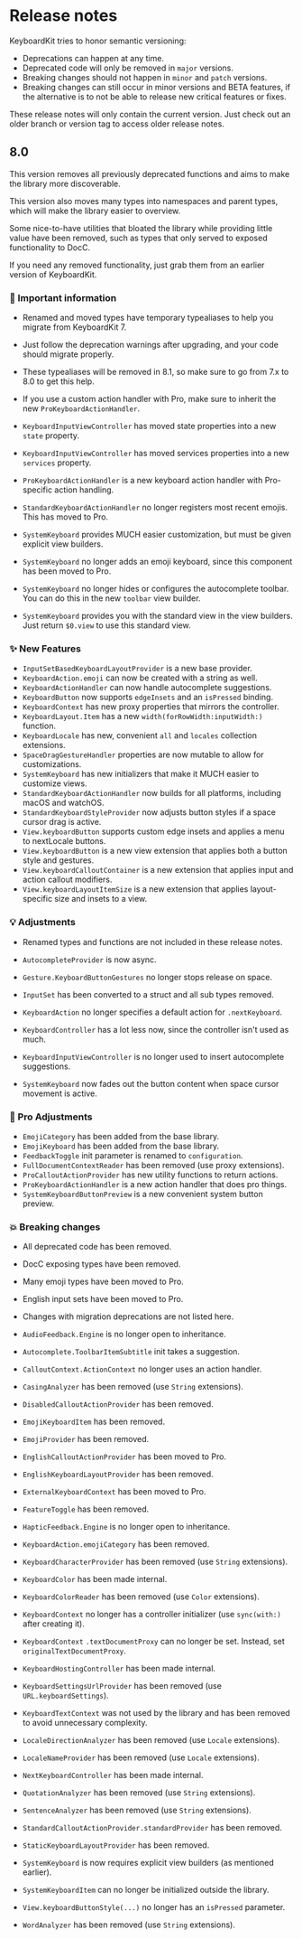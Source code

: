# Release notes

KeyboardKit tries to honor semantic versioning:

* Deprecations can happen at any time.
* Deprecated code will only be removed in `major` versions.
* Breaking changes should not happen in `minor` and `patch` versions.
* Breaking changes can still occur in minor versions and BETA features, if the alternative is to not be able to release new critical features or fixes.

These release notes will only contain the current version. Just check out an older branch or version tag to access older release notes. 



## 8.0

This version removes all previously deprecated functions and aims to make the library more discoverable.

This version also moves many types into namespaces and parent types, which will make the library easier to overview. 

Some nice-to-have utilities that bloated the library while providing little value have been removed, such as types that only served to exposed functionality to DocC.

If you need any removed functionality, just grab them from an earlier version of KeyboardKit.

### 🚨 Important information

* Renamed and moved types have temporary typealiases to help you migrate from KeyboardKit 7.
* Just follow the deprecation warnings after upgrading, and your code should migrate properly.
* These typealiases will be removed in 8.1, so make sure to go from 7.x to 8.0 to get this help. 
* If you use a custom action handler with Pro, make sure to inherit the new `ProKeyboardActionHandler`.
  
* `KeyboardInputViewController` has moved state properties into a new `state` property.
* `KeyboardInputViewController` has moved services properties into a new `services` property.
* `ProKeyboardActionHandler` is a new keyboard action handler with Pro-specific action handling.
* `StandardKeyboardActionHandler` no longer registers most recent emojis. This has moved to Pro.
* `SystemKeyboard` provides MUCH easier customization, but must be given explicit view builders.
* `SystemKeyboard` no longer adds an emoji keyboard, since this component has been moved to Pro.
* `SystemKeyboard` no longer hides or configures the autocomplete toolbar. You can do this in the new `toolbar` view builder.
* `SystemKeyboard` provides you with the standard view in the view builders. Just return `$0.view` to use this standard view. 

### ✨ New Features

* `InputSetBasedKeyboardLayoutProvider` is a new base provider.
* `KeyboardAction.emoji` can now be created with a string as well.
* `KeyboardActionHandler` can now handle autocomplete suggestions.
* `KeyboardButton` now supports `edgeInsets` and an `isPressed` binding.
* `KeyboardContext` has new proxy properties that mirrors the controller.
* `KeyboardLayout.Item` has a new `width(forRowWidth:inputWidth:)` function.
* `KeyboardLocale` has new, convenient `all` and `locales` collection extensions.
* `SpaceDragGestureHandler` properties are now mutable to allow for customizations.
* `SystemKeyboard` has new initializers that make it MUCH easier to customize views.
* `StandardKeyboardActionHandler` now builds for all platforms, including macOS and watchOS.
* `StandardKeyboardStyleProvider` now adjusts button styles if a space cursor drag is active.
* `View.keyboardButton` supports custom edge insets and applies a menu to nextLocale buttons.
* `View.keyboardButton` is a new view extension that applies both a button style and gestures.
* `View.keyboardCalloutContainer` is a new extension that applies input and action callout modifiers. 
* `View.keyboardLayoutItemSize` is a new extension that applies layout-specific size and insets to a view.

### 💡 Adjustments

* Renamed types and functions are not included in these release notes.  

* `AutocompleteProvider` is now async.
* `Gesture.KeyboardButtonGestures` no longer stops release on space.
* `InputSet` has been converted to a struct and all sub types removed.
* `KeyboardAction` no longer specifies a default action for `.nextKeyboard`.
* `KeyboardController` has a lot less now, since the controller isn't used as much.  
* `KeyboardInputViewController` is no longer used to insert autocomplete suggestions.
* `SystemKeyboard` now fades out the button content when space cursor movement is active.

### 👑 Pro Adjustments

* `EmojiCategory` has been added from the base library.
* `EmojiKeyboard` has been added from the base library.
* `FeedbackToggle` init parameter is renamed to `configuration`.
* `FullDocumentContextReader` has been removed (use proxy extensions).
* `ProCalloutActionProvider` has new utility functions to return actions.
* `ProKeyboardActionHandler` is a new action handler that does pro things.
* `SystemKeyboardButtonPreview` is a new convenient system button preview. 
    
### 💥 Breaking changes 

* All deprecated code has been removed.
* DocC exposing types have been removed. 
* Many emoji types have been moved to Pro.
* English input sets have been moved to Pro.
* Changes with migration deprecations are not listed here.

* `AudioFeedback.Engine` is no longer open to inheritance.
* `Autocomplete.ToolbarItemSubtitle` init takes a suggestion.
* `CalloutContext.ActionContext` no longer uses an action handler.
* `CasingAnalyzer` has been removed (use `String` extensions).
* `DisabledCalloutActionProvider` has been removed.
* `EmojiKeyboardItem` has been removed.
* `EmojiProvider` has been removed.
* `EnglishCalloutActionProvider` has been moved to Pro.
* `EnglishKeyboardLayoutProvider` has been removed.
* `ExternalKeyboardContext` has been moved to Pro.
* `FeatureToggle` has been removed.
* `HapticFeedback.Engine` is no longer open to inheritance.
* `KeyboardAction.emojiCategory` has been removed.
* `KeyboardCharacterProvider` has been removed (use `String` extensions).
* `KeyboardColor` has been made internal.
* `KeyboardColorReader` has been removed (use `Color` extensions).
* `KeyboardContext` no longer has a controller initializer (use `sync(with:)` after creating it).
* `KeyboardContext` `.textDocumentProxy` can no longer be set. Instead, set `originalTextDocumentProxy`.
* `KeyboardHostingController` has been made internal.
* `KeyboardSettingsUrlProvider` has been removed (use `URL.keyboardSettings`).
* `KeyboardTextContext` was not used by the library and has been removed to avoid unnecessary complexity.
* `LocaleDirectionAnalyzer` has been removed (use `Locale` extensions).
* `LocaleNameProvider` has been removed (use `Locale` extensions).
* `NextKeyboardController` has been made internal.
* `QuotationAnalyzer` has been removed (use `String` extensions). 
* `SentenceAnalyzer` has been removed (use `String` extensions).
* `StandardCalloutActionProvider.standardProvider` has been removed.
* `StaticKeyboardLayoutProvider` has been removed.
* `SystemKeyboard` is now requires explicit view builders (as mentioned earlier).
* `SystemKeyboardItem` can no longer be initialized outside the library.
* `View.keyboardButtonStyle(...)` no longer has an `isPressed` parameter.
* `WordAnalyzer` has been removed (use `String` extensions). 
